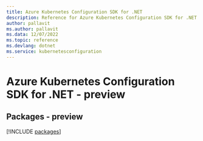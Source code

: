 ```yaml
---
title: Azure Kubernetes Configuration SDK for .NET
description: Reference for Azure Kubernetes Configuration SDK for .NET
author: pallavit
ms.author: pallavit
ms.data: 12/07/2022
ms.topic: reference
ms.devlang: dotnet
ms.service: kubernetesconfiguration
---
```

# Azure Kubernetes Configuration SDK for .NET - preview
## Packages - preview
[!INCLUDE [packages](kubernetes-configuration-index.md)]